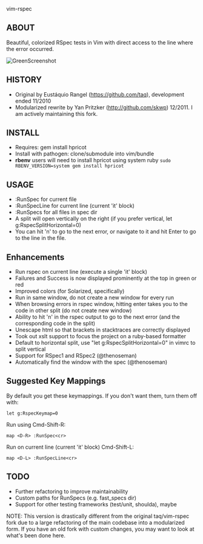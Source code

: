 vim-rspec

ABOUT
------
Beautiful, colorized RSpec tests in Vim with direct access to
the line where the error occurred.

![GreenScreenshot](http://i.imgur.com/PWutK.png)

HISTORY
-------
 * Original by Eustáquio Rangel (https://github.com/taq), development ended 11/2010
 * Modularized rewrite by Yan Pritzker (http://github.com/skwp) 12/2011. I am actively maintaining this fork.

INSTALL
-------
 * Requires: gem install hpricot
 * Install with pathogen: clone/submodule into vim/bundle
 * **rbenv** users will need to install hpricot using system ruby `sudo RBENV_VERSION=system gem install hpricot`

USAGE
-----
 * :RunSpec for current file
 * :RunSpecLine for current line (current 'it' block)
 * :RunSpecs for all files in spec dir
 * A split will open vertically on the right (if you prefer vertical, let g:RspecSplitHorizontal=0)
 * You can hit 'n' to go to the next error, or navigate to it and hit Enter to go to the line in the file.

Enhancements
-----
 * Run rspec on current line (execute a single 'it' block)
 * Failures and Success is now displayed prominently at the top in green or red
 * Improved colors (for Solarized, specifically)
 * Run in same window, do not create a new window for every run
 * When browsing errors in rspec window, hitting enter takes you to the code in other split (do not create new window)
 * Ability to hit 'n' in the rspec output to go to the next error (and the corresponding code in the split)
 * Unescape html so that brackets in stacktraces are correctly displayed
 * Took out xslt support to focus the project on a ruby-based formatter
 * Default to horizontal split, use "let g:RspecSplitHorizontal=0" in vimrc to split vertical 
 * Support for RSpec1 and RSpec2 (@thenoseman)
 * Automatically find the window with the spec (@thenoseman)

Suggested Key Mappings
-----
By default you get these keymappings. If you don't want them, turn them off with:

    let g:RspecKeymap=0

Run using Cmd-Shift-R:

    map <D-R> :RunSpec<cr>

Run on current line (current 'it' block) Cmd-Shift-L:

    map <D-L> :RunSpecLine<cr>

TODO
-------
 * Further refactoring to improve maintainability
 * Custom paths for RunSpecs (e.g. fast_specs dir)
 * Support for other testing frameworks (test/unit, shoulda), maybe

NOTE: This version is drastically different from the original taq/vim-rspec
fork due to a large refactoring of the main codebase into a modularized
form. If you have an old fork with custom changes, you may want to look
at what's been done here.
